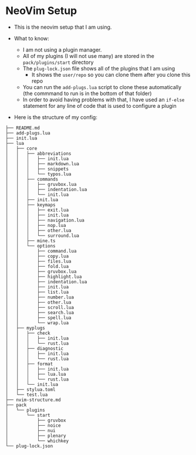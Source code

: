 # NeoVim Setup

- This is the neovim setup that I am using.
- What to know:
    - I am not using a plugin manager.
    - All of my plugins (I will not use many) are stored in the `pack/plugins/start` directory
    - The `plug-lock.json` file shows all of the plugins that I am using
        - It shows the `user/repo` so you can clone them after you clone this repo
    - You can run the `add-plugs.lua` script to clone these automatically (the commmand to run is in the bottom of that folder)
    - In order to avoid having problems with that, I have used an `if-else` statement for any line of code that is used to configure a plugin

- Here is the structure of my config:

```plaintext
├── README.md
├── add-plugs.lua
├── init.lua
├── lua
│   ├── core
│   │   ├── abbreviations
│   │   │   ├── init.lua
│   │   │   ├── markdown.lua
│   │   │   ├── snippets
│   │   │   └── typos.lua
│   │   ├── commands
│   │   │   ├── gruvbox.lua
│   │   │   ├── indentation.lua
│   │   │   └── init.lua
│   │   ├── init.lua
│   │   ├── keymaps
│   │   │   ├── exit.lua
│   │   │   ├── init.lua
│   │   │   ├── navigation.lua
│   │   │   ├── nop.lua
│   │   │   ├── other.lua
│   │   │   └── surround.lua
│   │   ├── mine.ts
│   │   └── options
│   │       ├── command.lua
│   │       ├── copy.lua
│   │       ├── files.lua
│   │       ├── fold.lua
│   │       ├── gruvbox.lua
│   │       ├── highlight.lua
│   │       ├── indentation.lua
│   │       ├── init.lua
│   │       ├── list.lua
│   │       ├── number.lua
│   │       ├── other.lua
│   │       ├── scroll.lua
│   │       ├── search.lua
│   │       ├── spell.lua
│   │       └── wrap.lua
│   ├── myplugs
│   │   ├── check
│   │   │   ├── init.lua
│   │   │   └── rust.lua
│   │   ├── diagnostic
│   │   │   ├── init.lua
│   │   │   └── rust.lua
│   │   ├── format
│   │   │   ├── init.lua
│   │   │   ├── lua.lua
│   │   │   └── rust.lua
│   │   └── init.lua
│   ├── stylua.toml
│   └── test.lua
├── nvim-structure.md
├── pack
│   └── plugins
│       └── start
│           ├── gruvbox
│           ├── noice
│           ├── nui
│           ├── plenary
│           └── whichkey
└── plug-lock.json

```
<!--
{
  echo '```plaintext'
  tree ~/.config/nvim -L 4 | sed '1d;$d;$d'
  echo '```'
} > nvim-structure.md
-->
